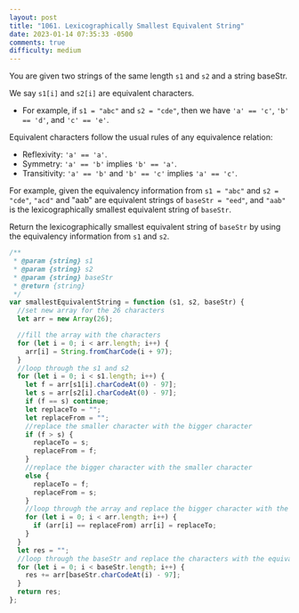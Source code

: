 ```yaml
---
layout: post
title: "1061. Lexicographically Smallest Equivalent String"
date: 2023-01-14 07:35:33 -0500
comments: true
difficulty: medium
---
```


You are given two strings of the same length `s1` and `s2` and a string baseStr.

We say `s1[i]` and `s2[i]` are equivalent characters.

- For example, if `s1 = "abc"` and `s2 = "cde"`, then we have `'a' == 'c'`, `'b' == 'd'`, and `'c' == 'e'`.

Equivalent characters follow the usual rules of any equivalence relation:

- Reflexivity: `'a' == 'a'`.
- Symmetry: `'a' == 'b'` implies `'b' == 'a'`.
- Transitivity: `'a' == 'b'` and `'b' == 'c'` implies `'a' == 'c'`.

For example, given the equivalency information from `s1 = "abc"` and `s2 = "cde"`, `"acd"` and "aab" are equivalent strings of `baseStr = "eed"`, and `"aab"` is the lexicographically smallest equivalent string of `baseStr`.

Return the lexicographically smallest equivalent string of `baseStr` by using the equivalency information from `s1` and `s2`.

```javascript
/**
 * @param {string} s1
 * @param {string} s2
 * @param {string} baseStr
 * @return {string}
 */
var smallestEquivalentString = function (s1, s2, baseStr) {
  //set new array for the 26 characters
  let arr = new Array(26);

  //fill the array with the characters
  for (let i = 0; i < arr.length; i++) {
    arr[i] = String.fromCharCode(i + 97);
  }
  //loop through the s1 and s2
  for (let i = 0; i < s1.length; i++) {
    let f = arr[s1[i].charCodeAt(0) - 97];
    let s = arr[s2[i].charCodeAt(0) - 97];
    if (f == s) continue;
    let replaceTo = "";
    let replaceFrom = "";
    //replace the smaller character with the bigger character
    if (f > s) {
      replaceTo = s;
      replaceFrom = f;
    }
    //replace the bigger character with the smaller character
    else {
      replaceTo = f;
      replaceFrom = s;
    }
    //loop through the array and replace the bigger character with the smaller character
    for (let i = 0; i < arr.length; i++) {
      if (arr[i] == replaceFrom) arr[i] = replaceTo;
    }
  }
  let res = "";
  //loop through the baseStr and replace the characters with the equivalent characters
  for (let i = 0; i < baseStr.length; i++) {
    res += arr[baseStr.charCodeAt(i) - 97];
  }
  return res;
};
```
